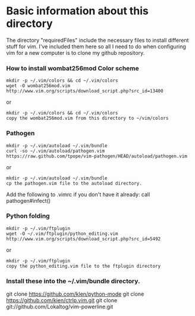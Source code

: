 Basic information about this directory
======================================
The directory "requiredFiles" include the necessary files
to install different stuff for vim. I've included
them here so all I need to do when configuring vim for a
new computer is to clone my github repository.

### How to install wombat256mod Color scheme
    mkdir -p ~/.vim/colors && cd ~/.vim/colors
    wget -O wombat256mod.vim http://www.vim.org/scripts/download_script.php?src_id=13400

or

    mkdir -p ~/.vim/colors && cd ~/.vim/colors
    copy the wombat256mod.vim from this directory to ~/vim/colors

### Pathogen
    mkdir -p ~/.vim/autoload ~/.vim/bundle
    curl -so ~/.vim/autoload/pathogen.vim https://raw.github.com/tpope/vim-pathogen/HEAD/autoload/pathogen.vim

or

    mkdir -p ~/.vim/autoload ~/.vim/bundle
    cp the pathogen.vim file to the autoload directory.

Add the following to .vimrc if you don't have it already:
call pathogen#infect()

### Python folding
    mkdir -p ~/.vim/ftplugin
    wget -O ~/.vim/ftplugin/python_editing.vim http://www.vim.org/scripts/download_script.php?src_id=5492

or

    mkdir -p ~/.vim/ftplugin
    copy the python_editing.vim file to the ftplugin directory


### Install these into the ~/.vim/bundle directory.
git clone https://github.com/klen/python-mode
git clone https://github.com/kien/ctrlp.vim.git
git clone git://github.com/Lokaltog/vim-powerline.git
